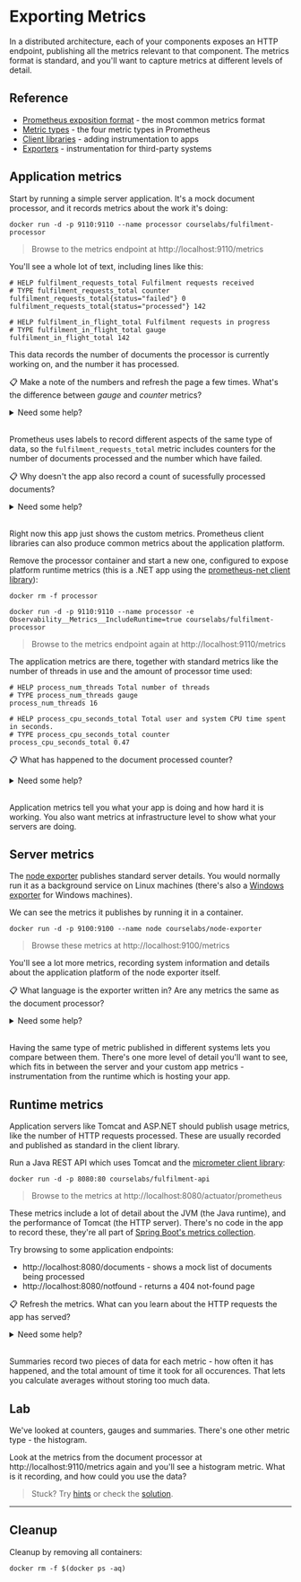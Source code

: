 # Exporting Metrics

In a distributed architecture, each of your components exposes an HTTP endpoint, publishing all the metrics relevant to that component. The metrics format is standard, and you'll want to capture metrics at different levels of detail.

## Reference

- [Prometheus exposition format](https://prometheus.io/docs/instrumenting/exposition_formats/) - the most common metrics format
- [Metric types](https://prometheus.io/docs/concepts/metric_types/) - the four metric types in Prometheus
- [Client libraries](https://prometheus.io/docs/instrumenting/clientlibs/) - adding instrumentation to apps
- [Exporters](https://prometheus.io/docs/instrumenting/exporters/) - instrumentation for third-party systems 

## Application metrics

Start by running a simple server application. It's a mock document processor, and it records metrics about the work it's doing:

```
docker run -d -p 9110:9110 --name processor courselabs/fulfilment-processor
```

> Browse to the metrics endpoint at http://localhost:9110/metrics

You'll see a whole lot of text, including lines like this:

```
# HELP fulfilment_requests_total Fulfilment requests received
# TYPE fulfilment_requests_total counter
fulfilment_requests_total{status="failed"} 0
fulfilment_requests_total{status="processed"} 142

# HELP fulfilment_in_flight_total Fulfilment requests in progress
# TYPE fulfilment_in_flight_total gauge
fulfilment_in_flight_total 142
```

This data records the number of documents the processor is currently working on, and the number it has processed.

📋 Make a note of the numbers and refresh the page a few times. What's the difference between _gauge_ and _counter_ metrics?

<details>
  <summary>Need some help?</summary>

Counter values can increase or stay the same, they don't decrease. They're typically used to count things that have been done, which doesn't go down.

After some refreshes my processed counter increased from 142 to 4403:

```
# HELP fulfilment_requests_total Fulfilment requests received
# TYPE fulfilment_requests_total counter
fulfilment_requests_total{status="failed"} 180
fulfilment_requests_total{status="processed"} 4403
```

Gauges can go up or down (or stay the same). They're used to record a snapshot of the number of things happening right now.

After refreshing my in-flight counter went from 142 to 46:

```
# HELP fulfilment_in_flight_total Fulfilment requests in progress
# TYPE fulfilment_in_flight_total gauge
fulfilment_in_flight_total 46
```

</details><br/>

Prometheus uses labels to record different aspects of the same type of data, so the `fulfilment_requests_total` metric includes counters for the number of documents processed and the number which have failed.

📋 Why doesn't the app also record a count of sucessfully processed documents?

<details>
  <summary>Need some help?</summary>

More labels means more data to record, so you shouldn't produce metrics which can be calculated reliably from other metrics.

You can always determine the succesful count by subtracting the number of failures from the total:

```
fulfilment_requests_total{status="failed"} 180
fulfilment_requests_total{status="processed"} 4403
```

=> succesfully processed = 4403-180 = 4223

</details><br/>

Right now this app just shows the custom metrics. Prometheus client libraries can also produce common metrics about the application platform.

Remove the processor container and start a new one, configured to expose platform runtime metrics (this is a .NET app using the [prometheus-net client library](https://github.com/prometheus-net/prometheus-net)):

```
docker rm -f processor

docker run -d -p 9110:9110 --name processor -e Observability__Metrics__IncludeRuntime=true courselabs/fulfilment-processor
```

> Browse to the metrics endpoint again at http://localhost:9110/metrics

The application metrics are there, together with standard metrics like the number of threads in use and the amount of processor time used:

```
# HELP process_num_threads Total number of threads
# TYPE process_num_threads gauge
process_num_threads 16

# HELP process_cpu_seconds_total Total user and system CPU time spent in seconds.
# TYPE process_cpu_seconds_total counter
process_cpu_seconds_total 0.47
```

📋 What has happened to the document processed counter?

<details>
  <summary>Need some help?</summary>

It's been reset - this is a new instance of the app with a new set of metrics.

Prometheus understands about resets, so if you query this metric it would add the current counter values to the data from the previous instance of the app.

</details><br/>

Application metrics tell you what your app is doing and how hard it is working. You also want metrics at infrastructure level to show what your servers are doing.

## Server metrics

The [node exporter](https://github.com/prometheus/node_exporter) publishes standard server details. You would normally run it as a background service on Linux machines (there's also a [Windows exporter](https://github.com/prometheus-community/windows_exporter) for Windows machines).

We can see the metrics it publishes by running it in a container. 

```
docker run -d -p 9100:9100 --name node courselabs/node-exporter
```

> Browse these metrics at http://localhost:9100/metrics

You'll see a lot more metrics, recording system information and details about the application platform of the node exporter itself.

📋 What language is the exporter written in? Are any metrics the same as the document processor?

<details>
  <summary>Need some help?</summary>

The exporter is written in Go - you'll see lots of metrics about the Go runtime:

```
# HELP go_goroutines Number of goroutines that currently exist.
# TYPE go_goroutines gauge
go_goroutines 8

# HELP go_info Information about the Go environment.
# TYPE go_info gauge
go_info{version="go1.15.8"} 1
```

Library authors are encouraged to publish standard metrics where possible. There isn't much instrumentation in common with a Linux server and the document processor app, but you'll see `process_cpu_seconds_total` and `process_start_time_seconds` in both.

</details><br/>

Having the same type of metric published in different systems lets you compare between them. There's one more level of detail you'll want to see, which fits in between the server and your custom app metrics - instrumentation from the runtime which is hosting your app.

## Runtime metrics

Application servers like Tomcat and ASP.NET should publish usage metrics, like the number of HTTP requests processed. These are usually recorded and published as standard in the client library.

Run a Java REST API which uses Tomcat and the [micrometer client library](https://micrometer.io):

```
docker run -d -p 8080:80 courselabs/fulfilment-api
```

> Browse to the metrics at http://localhost:8080/actuator/prometheus

These metrics include a lot of detail about the JVM (the Java runtime), and the performance of Tomcat (the HTTP server). There's no code in the app to record these, they're all part of [Spring Boot's metrics collection](https://docs.spring.io/spring-boot/docs/current/reference/html/actuator.html#actuator.metrics.supported).

Try browsing to some application endpoints:

- http://localhost:8080/documents - shows a mock list of documents being processed
- http://localhost:8080/notfound - returns a 404 not-found page

📋 Refresh the metrics. What can you learn about the HTTP requests the app has served?

<details>
  <summary>Need some help?</summary>

There's a metric called `http_server_requests_seconds` which records the count of requests and the time taken to process them, split by the requested URL and the response code:

```
# HELP http_server_requests_seconds  
# TYPE http_server_requests_seconds summary
http_server_requests_seconds_count{exception="None",method="GET",outcome="SUCCESS",status="200",uri="/actuator/prometheus",} 18.0
http_server_requests_seconds_sum{exception="None",method="GET",outcome="SUCCESS",status="200",uri="/actuator/prometheus",} 0.1702426
http_server_requests_seconds_count{exception="None",method="GET",outcome="SUCCESS",status="200",uri="/documents",} 2.0
http_server_requests_seconds_sum{exception="None",method="GET",outcome="SUCCESS",status="200",uri="/documents",} 0.0521596
http_server_requests_seconds_count{exception="None",method="GET",outcome="CLIENT_ERROR",status="404",uri="/**",} 3.0
http_server_requests_seconds_sum{exception="None",method="GET",outcome="CLIENT_ERROR",status="404",uri="/**",} 0.258512
```

This is a summary gauge, you can use it to show average processing time for requests, e.g for the /documents endpoint:

```
http_server_requests_seconds_count=3.0
http_server_requests_seconds_sum=0.258512
```

=> average processing time = 0.258512 / 3.0 = 0.086 seconds per request

</details><br/>

Summaries record two pieces of data for each metric - how often it has happened, and the total amount of time it took for all occurences. That lets you calculate averages without storing too much data. 

## Lab

We've looked at counters, gauges and summaries. There's one other metric type - the histogram.

Look at the metrics from the document processor at http://localhost:9110/metrics again and you'll see a histogram metric. What is it recording, and how could you use the data?

> Stuck? Try [hints](hints.md) or check the [solution](solution.md).

___
## Cleanup

Cleanup by removing all containers:

```
docker rm -f $(docker ps -aq)
```